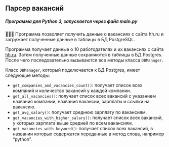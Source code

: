 ## Парсер вакансий

##### Программа для Python 3, запускается через файл main.py


<aside>
🧑🏻‍💻 Программа позволяет получить данные о вакансиях с сайта hh.ru и загружает полученные данные в таблицы в БД PostgreSQL.

</aside>

Программа получает данные о 10 работодателях и их вакансиях с сайта [hh.ru](https://hh.ru/).
Затем полученные данные сохраняются в таблицы в БД Postgres.
После чего последовательно вызываются все методы класса `DBManager`.

Класс `DBManager`, который подключается к БД Postgres, имеет следующие методы:

- `get_companies_and_vacancies_count()`: получает список всех компаний и количество вакансий у каждой компании.
- `get_all_vacancies()`: получает список всех вакансий с указанием названия компании, названия вакансии, зарплаты и ссылки на вакансию.
- `get_avg_salary()`: получает среднюю зарплату по вакансиям.
- `get_vacancies_with_higher_salary()`: получает список всех вакансий, у которых зарплата выше средней по всем вакансиям.
- `get_vacancies_with_keyword()`: получает список всех вакансий, в названии которых содержатся переданные в метод слова, например “python”.
